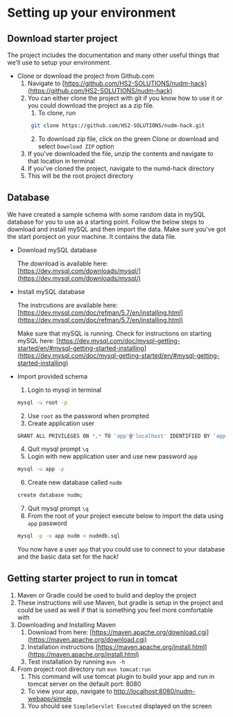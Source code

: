 # Setting up your environment

## Download starter project
The project includes the documentation and many other useful things that we'll use to setup your environment.

* Clone or download the project from Github.com
    1. Navigate to [https://github.com/HS2-SOLUTIONS/nudm-hack](https://github.com/HS2-SOLUTIONS/nudm-hack)
    2. You can either clone the project with git if you know how to use it or you could download the project as a zip file.
        1. To clone, run 
        ```bash
         git clone https://github.com/HS2-SOLUTIONS/nudm-hack.git
        ```
        2. To download zip file, click on the green Clone or download and select `Download ZIP` option
    3. If you've downloaded the file, unzip the contents and navigate to that location in terminal  
    4. If you've cloned the project, navigate to the numd-hack directory
    5. This will be the root project directory

## Database
We have created a sample schema with some random data in mySQL database for you to use as a starting point.  Follow the below steps to download and install mySQL and then import the data.  Make sure you've got the start poroject on your machine.  It contains the data file.

* Download mySQL database

    The download is available here: [https://dev.mysql.com/downloads/mysql/](https://dev.mysql.com/downloads/mysql/)
    
* Install mySQL database
    
    The instrcutions are available here: [https://dev.mysql.com/doc/refman/5.7/en/installing.html](https://dev.mysql.com/doc/refman/5.7/en/installing.html)
    
    Make sure that mySQL is running.  Check for instructions on starting mySQL here: [https://dev.mysql.com/doc/mysql-getting-started/en/#mysql-getting-started-installing](https://dev.mysql.com/doc/mysql-getting-started/en/#mysql-getting-started-installing)
    
* Import provided schema
    1. Login to mysql in terminal
    ```bash
    mysql -u root -p
    ```
    2. Use `root` as the password when prompted
    3. Create application user
    ```bash
    GRANT ALL PRIVILEGES ON *.* TO 'app'@'localhost' IDENTIFIED BY 'app';
    ```
    4. Quit mysql prompt `\q`
    5. Login with new application user and use new password `app`
    ```bash
    mysql -u app -p
    ```
    6. Create new database called `nudm`
    ```bash
    create database nudm;
    ```
    7. Quit mysql prompt `\q`
    8. From the root of your project execute below to import the data using `app` password
    ```bash
    mysql -p -u app nudm < nudmdb.sql
    ```
    
    You now have a user `app` that you could use to connect to your database and the basic data set for the hack!
    
## Getting starter project to run in tomcat
1. Maven or Gradle could be used to build and deploy the project
2. These instructions will use Maven, but gradle is setup in the project and could be used as well if that is something you feel more comfortable with
3. Downloading and Installing Maven
    1. Download from here: [https://maven.apache.org/download.cgi](https://maven.apache.org/download.cgi)
    2. Installation instructions [https://maven.apache.org/install.html](https://maven.apache.org/install.html)
    3. Test installation by running `mvn -h`
4. From project root directory run `mvn tomcat:run`
    1. This command will use tomcat plugin to build your app and run in tomcat server on the default port: 8080
    2. To view your app, navigate to [http://localhost:8080/nudm-webapp/simple](http://localhost:8080/nudm-webapp/simple)
    3. You should see `SimpleServlet Executed` displayed on the screen
    